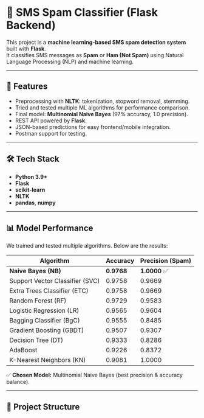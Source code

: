 # 📩 SMS Spam Classifier (Flask Backend)

This project is a **machine learning-based SMS spam detection system** built with **Flask**.  
It classifies SMS messages as **Spam** or **Ham (Not Spam)** using Natural Language Processing (NLP) and machine learning.

---

## 🚀 Features
- Preprocessing with **NLTK**: tokenization, stopword removal, stemming.
- Tried and tested multiple ML algorithms for performance comparison.
- Final model: **Multinomial Naive Bayes** (97% accuracy, 1.0 precision).
- REST API powered by **Flask**.
- JSON-based predictions for easy frontend/mobile integration.
- Postman support for testing.

---

## 🛠️ Tech Stack
- **Python 3.9+**
- **Flask**
- **scikit-learn**
- **NLTK**
- **pandas**, **numpy**

---

## 📊 Model Performance

We trained and tested multiple algorithms. Below are the results:

| Algorithm                       | Accuracy   | Precision (Spam) |
| ------------------------------- | ---------- | ---------------- |
| **Naive Bayes (NB)**            | **0.9768** | **1.0000** ✅     |
| Support Vector Classifier (SVC) | 0.9758     | 0.9669           |
| Extra Trees Classifier (ETC)    | 0.9758     | 0.9669           |
| Random Forest (RF)              | 0.9729     | 0.9583           |
| Logistic Regression (LR)        | 0.9565     | 0.9604           |
| Bagging Classifier (BgC)        | 0.9555     | 0.8485           |
| Gradient Boosting (GBDT)        | 0.9507     | 0.9307           |
| Decision Tree (DT)              | 0.9333     | 0.8286           |
| AdaBoost                        | 0.9226     | 0.8372           |
| K-Nearest Neighbors (KN)        | 0.9081     | 1.0000           |


✅ **Chosen Model:** Multinomial Naive Bayes (best precision & accuracy balance).






---

## 📂 Project Structure
